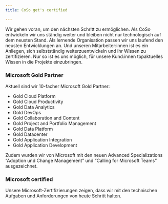 ```yaml
---
title: CoSo get's certified

---
```

Wir gehen voran, um den nächsten Schritt zu ermöglichen. Als CoSo entwickeln wir uns ständig weiter und bleiben nicht nur technologisch auf dem neusten Stand. Als lernende Organisation passen wir uns laufend den neusten Entwicklungen an. Und unseren Mitarbeiter:innen ist es ein Anliegen, sich selbstständig weiterzuentwickeln und ihr Wissen zu zertifizieren. Nur so ist es uns möglich, für unsere Kund:innen topaktuelles Wissen in die Projekte einzubringen.

### Microsoft Gold Partner

Aktuell sind wir 10-facher Microsoft Gold Partner:

* Gold Cloud Platform
* Gold Cloud Productivity
* Gold Data Analytics
* Gold DevOps
* Gold Collaboration and Content
* Gold Project and Portfolio Management
* Gold Data Platform
* Gold Datacenter
* Gold Application Integration
* Gold Application Development

Zudem wurden wir von Microsoft mit den neuen Advanced Specializations “Adoption und Change Management” und “Calling for Microsoft Teams” ausgezeichnet.

### Microsoft certified

Unsere Microsoft-Zertifizierungen zeigen, dass wir mit den technischen Aufgaben und Anforderungen von heute Schritt halten.